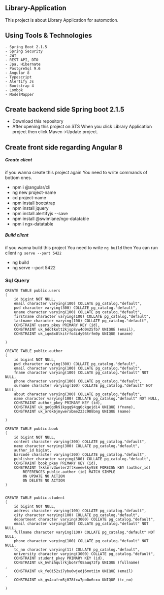 ## Library-Application
This project is about Library Application for automotion. 

## Using Tools & Technologies
``` 
- Spring Boot 2.1.5
- Spring Security
- JWT
- REST API, DTO
- Jpa, Hibernate
- PostgreSql 9.6
- Angular 8
- Typescript
- Alertify Js
- Bootstrap 4
- Lombok
- ModelMapper
```

## Create backend side Spring boot 2.1.5
- Download this repository
- After opening this project on STS When you click Library Application project then click Maven->Update project.

## Create front side regarding Angular 8
#####  Create client
if you wanna create this project again You need to write commands of bottom ones.
- npm i @angular/cli
- ng new project-name
- cd project-name
- npm install bootstrap
- npm install jquery
- npm install alertifyjs --save
- npm install @swimlane/ngx-datatable
- npm i ngx-datatable
##### Build client
if you wanna build this project You need to write `ng build` then You can run client `ng serve --port 5422`
- ng build
- ng serve --port 5422

### Sql Query
``` 
CREATE TABLE public.users
(
    id bigint NOT NULL,
    email character varying(100) COLLATE pg_catalog."default",
    pwd character varying(300) COLLATE pg_catalog."default",
    uname character varying(100) COLLATE pg_catalog."default",
    firstname character varying(100) COLLATE pg_catalog."default",
    lastname character varying(100) COLLATE pg_catalog."default",
    CONSTRAINT users_pkey PRIMARY KEY (id),
    CONSTRAINT uk_6dotkott2kjsp8vw4d0m25fb7 UNIQUE (email),
    CONSTRAINT uk_iqm8x8lkitrfo4idy96trfm9p UNIQUE (uname)

)

CREATE TABLE public.author
(
    id bigint NOT NULL,
    pwd character varying(300) COLLATE pg_catalog."default",
    email character varying(100) COLLATE pg_catalog."default",
    fname character varying(100) COLLATE pg_catalog."default" NOT NULL,
    phone character varying(100) COLLATE pg_catalog."default",
    surname character varying(100) COLLATE pg_catalog."default" NOT NULL,
    about character varying(300) COLLATE pg_catalog."default",
    name character varying(100) COLLATE pg_catalog."default" NOT NULL,
    CONSTRAINT author_pkey PRIMARY KEY (id),
    CONSTRAINT uk_go0gdk91kpgq94qg6ckgejdi4 UNIQUE (fname),
    CONSTRAINT uk_or6k6jmywerxbme223c988bmg UNIQUE (name)

)

CREATE TABLE public.book
(
    id bigint NOT NULL,
    content character varying(300) COLLATE pg_catalog."default",
    name character varying(300) COLLATE pg_catalog."default",
    author_id bigint,
    barcode character varying(300) COLLATE pg_catalog."default",
    publisher character varying(300) COLLATE pg_catalog."default",
    CONSTRAINT book_pkey PRIMARY KEY (id),
    CONSTRAINT fkklnrv3weler2ftkweewlky958 FOREIGN KEY (author_id)
        REFERENCES public.author (id) MATCH SIMPLE
        ON UPDATE NO ACTION
        ON DELETE NO ACTION
)


CREATE TABLE public.student
(
    id bigint NOT NULL,
    address character varying(100) COLLATE pg_catalog."default",
    city character varying(100) COLLATE pg_catalog."default",
    department character varying(3000) COLLATE pg_catalog."default",
    email character varying(100) COLLATE pg_catalog."default" NOT NULL,
    fullname character varying(100) COLLATE pg_catalog."default" NOT NULL,
    phone character varying(100) COLLATE pg_catalog."default" NOT NULL,
    tc_no character varying(11) COLLATE pg_catalog."default",
    university character varying(3000) COLLATE pg_catalog."default",
    CONSTRAINT student_pkey PRIMARY KEY (id),
    CONSTRAINT uk_6vhihqulrkjbo4rf08auq73fp UNIQUE (fullname)
,
    CONSTRAINT uk_fe0i52si7ybu0wjedj6motiim UNIQUE (email)
,
    CONSTRAINT uk_gv4cafrm5j078fxw7po0o6cxu UNIQUE (tc_no)

)
``` 
